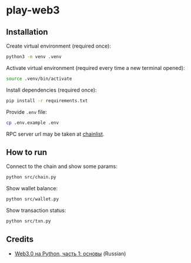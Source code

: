 # play-web3
## Installation
Create virtual environment (required once):
```bash
python3 -m venv .venv
```
Activate virtual environment (required every time a new terminal opened):
```bash
source .venv/bin/activate
```
Install dependencies (required once):
```bash
pip install -r requirements.txt
```
Provide `.env` file:
```bash
cp .env.example .env
```
RPC server url may be taken at [chainlist](https://chainlist.org/).

## How to run
Connect to the chain and show some params:
```bash
python src/chain.py
```

Show wallet balance:
```bash
python src/wallet.py
```

Show transaction status:
```bash
python src/txn.py
```

## Credits
 - [Web3.0 на Python, часть 1: основы](https://habr.com/ru/articles/674204/) (Russian)